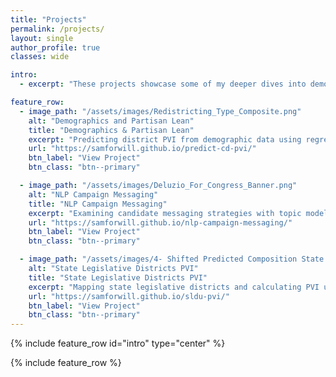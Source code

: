 ```yaml
---
title: "Projects"
permalink: /projects/
layout: single
author_profile: true
classes: wide

intro:
  - excerpt: "These projects showcase some of my deeper dives into demographics and voter behavior, natural language processing, and predictive modeling."

feature_row:
  - image_path: "/assets/images/Redistricting_Type_Composite.png"
    alt: "Demographics and Partisan Lean"
    title: "Demographics & Partisan Lean"
    excerpt: "Predicting district PVI from demographic data using regression models to understand the relationship between community composition and voting patterns."
    url: "https://samforwill.github.io/predict-cd-pvi/"
    btn_label: "View Project"
    btn_class: "btn--primary"

  - image_path: "/assets/images/Deluzio_For_Congress_Banner.png"
    alt: "NLP Campaign Messaging"
    title: "NLP Campaign Messaging"
    excerpt: "Examining candidate messaging strategies with topic modeling and clustering to understand political communication patterns and voter engagement tactics."
    url: "https://samforwill.github.io/nlp-campaign-messaging/"
    btn_label: "View Project"
    btn_class: "btn--primary"

  - image_path: "/assets/images/4- Shifted Predicted Composition State Senates.png"
    alt: "State Legislative Districts PVI"
    title: "State Legislative Districts PVI"
    excerpt: "Mapping state legislative districts and calculating PVI using GeoPandas and interactive visualizations to analyze political geography at the state level."
    url: "https://samforwill.github.io/sldu-pvi/"
    btn_label: "View Project"
    btn_class: "btn--primary"
---
```


{% include feature_row id="intro" type="center" %}

{% include feature_row %}